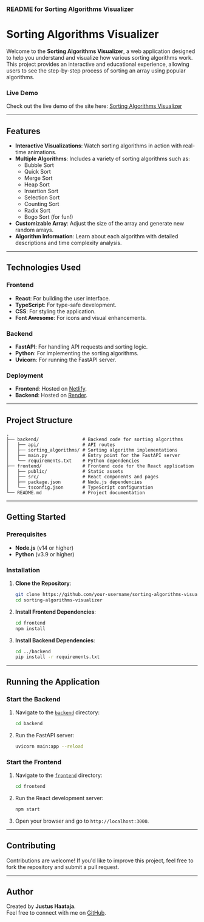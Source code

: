 ### README for Sorting Algorithms Visualizer

# Sorting Algorithms Visualizer

Welcome to the **Sorting Algorithms Visualizer**, a web application designed to help you understand and visualize how various sorting algorithms work. This project provides an interactive and educational experience, allowing users to see the step-by-step process of sorting an array using popular algorithms.

### Live Demo
Check out the live demo of the site here: [Sorting Algorithms Visualizer](https://algorithmsbyjustus.netlify.app/)

---

## Features

- **Interactive Visualizations**: Watch sorting algorithms in action with real-time animations.
- **Multiple Algorithms**: Includes a variety of sorting algorithms such as:
  - Bubble Sort
  - Quick Sort
  - Merge Sort
  - Heap Sort
  - Insertion Sort
  - Selection Sort
  - Counting Sort
  - Radix Sort
  - Bogo Sort (for fun!)
- **Customizable Array**: Adjust the size of the array and generate new random arrays.
- **Algorithm Information**: Learn about each algorithm with detailed descriptions and time complexity analysis.

---

## Technologies Used

### Frontend
- **React**: For building the user interface.
- **TypeScript**: For type-safe development.
- **CSS**: For styling the application.
- **Font Awesome**: For icons and visual enhancements.

### Backend
- **FastAPI**: For handling API requests and sorting logic.
- **Python**: For implementing the sorting algorithms.
- **Uvicorn**: For running the FastAPI server.

### Deployment
- **Frontend**: Hosted on [Netlify](https://www.netlify.com/).
- **Backend**: Hosted on [Render](https://render.com/).

---

## Project Structure

```
.
├── backend/                # Backend code for sorting algorithms
│   ├── api/                # API routes
│   ├── sorting_algorithms/ # Sorting algorithm implementations
│   ├── main.py             # Entry point for the FastAPI server
│   └── requirements.txt    # Python dependencies
├── frontend/               # Frontend code for the React application
│   ├── public/             # Static assets
│   ├── src/                # React components and pages
│   ├── package.json        # Node.js dependencies
│   └── tsconfig.json       # TypeScript configuration
└── README.md               # Project documentation
```

---

## Getting Started

### Prerequisites
- **Node.js** (v14 or higher)
- **Python** (v3.9 or higher)

### Installation

1. **Clone the Repository**:
   ```bash
   git clone https://github.com/your-username/sorting-algorithms-visualizer.git
   cd sorting-algorithms-visualizer
   ```

2. **Install Frontend Dependencies**:
   ```bash
   cd frontend
   npm install
   ```

3. **Install Backend Dependencies**:
   ```bash
   cd ../backend
   pip install -r requirements.txt
   ```

---

## Running the Application

### Start the Backend
1. Navigate to the [`backend`](command:_github.copilot.openRelativePath?%5B%7B%22scheme%22%3A%22file%22%2C%22authority%22%3A%22%22%2C%22path%22%3A%22%2FUsers%2Fjustushaataja%2FDesktop%2FAlgorithms%2Fbackend%22%2C%22query%22%3A%22%22%2C%22fragment%22%3A%22%22%7D%5D "/Users/justushaataja/Desktop/Algorithms/backend") directory:
   ```bash
   cd backend
   ```
2. Run the FastAPI server:
   ```bash
   uvicorn main:app --reload
   ```

### Start the Frontend
1. Navigate to the [`frontend`](command:_github.copilot.openRelativePath?%5B%7B%22scheme%22%3A%22file%22%2C%22authority%22%3A%22%22%2C%22path%22%3A%22%2FUsers%2Fjustushaataja%2FDesktop%2FAlgorithms%2Ffrontend%22%2C%22query%22%3A%22%22%2C%22fragment%22%3A%22%22%7D%5D "/Users/justushaataja/Desktop/Algorithms/frontend") directory:
   ```bash
   cd frontend
   ```
2. Run the React development server:
   ```bash
   npm start
   ```

3. Open your browser and go to `http://localhost:3000`.

---

## Contributing

Contributions are welcome! If you'd like to improve this project, feel free to fork the repository and submit a pull request.

---

## Author

Created by **Justus Haataja**.  
Feel free to connect with me on [GitHub](https://github.com/JustusHaataja).